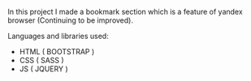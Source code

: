 In this project I made a bookmark section which is a feature of yandex browser (Continuing to be improved).

Languages and libraries used:
 - HTML ( BOOTSTRAP )
 - CSS ( SASS )
 - JS ( JQUERY )
